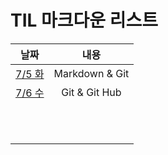 # TIL 마크다운 리스트

|             날짜              |      내용      |
| :---------------------------: | :------------: |
| [7/5 화](markdown//220705.md) | Markdown & Git |
| [7/6 수](markdown//220706.md) | Git & Git Hub  |
|                               |                |
|                               |                |
|                               |                |
|                               |                |
|                               |                |
|                               |                |
|                               |                |
|                               |                |
|                               |                |
|                               |                |
|                               |                |
